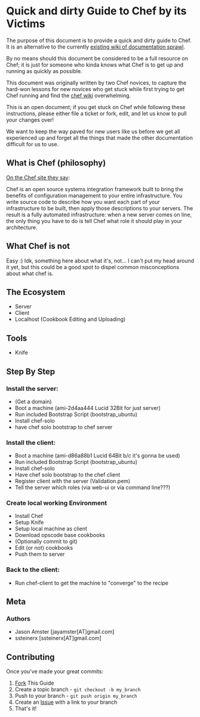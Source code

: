 # Quick and dirty Guide to Chef by its Victims

The purpose of this document is to provide a quick and dirty guide to Chef. It
is an alternative to the currently [existing wiki of documentation sprawl][0].

By no means should this document be considered to be a full resource on Chef;
it is just for someone who kinda knows what Chef is to get up and running as
quickly as possible.

This document was originally written by two Chef novices, to capture the
hard-won lessons for new novices who get stuck while first trying to get Chef
running and find the [chef wiki][0] overwhelming.

This is an open document; if you get stuck on Chef while following these
instructions, please either file a ticket or fork, edit, and let us know to
pull your changes over!

We want to keep the way paved for new users like us before we get all
experienced up and forget all the things that made the other documentation
difficult for us to use.


## What is Chef (philosophy)

[On the Chef site they say][3]:

Chef is an open source systems integration framework built to bring
the benefits of configuration management to your entire infrastructure. You
write source code to describe how you want each part of your infrastructure to
be built, then apply those descriptions to your servers. The result is a fully
automated infrastructure: when a new server comes on line, the only thing you
have to do is tell Chef what role it should play in your architecture.

## What Chef is not

Easy :) Idk, something here about what it's, not... I can't put my head around
it yet, but this could be a good spot to dispel common misconceptions about
what chef is.

## The Ecosystem
* Server
* Client
* Localhost (Cookbook Editing and Uploading)

## Tools

* Knife

## Step By Step

### Install the server:

* (Get a domain)
* Boot a machine (ami-2d4aa444 Lucid 32Bit for just server)
* Run included Bootstrap Script (bootstrap_ubuntu)
* Install chef-solo
* have chef solo bootstrap to chef server


### Install the client:

* Boot a machine (ami-d86a88b1 Lucid 64Bit b/c it's gonna be used)
* Run included Bootstrap Script (bootstrap_ubuntu)
* Install chef-solo
* Have chef solo bootstrap to the chef client
* Register client with the server (Validation.pem)
* Tell the server which roles (via web-ui or via command line???)

### Create local working Environment

* Install Chef
* Setup Knife
* Setup local machine as client
* Download opscode base cookbooks
* (Optionally commit to git)
* Edit (or not) cookbooks
* Push them to server

### Back to the client:

* Run chef-client to get the machine to "converge" to the recipe

## Meta
### Authors

* Jason Amster [jayamster[AT]gmail.com]
* ssteinerx [ssteinerx[AT]gmail.com]

Contributing
------------

Once you've made your great commits:

1. [Fork][1] This Guide
2. Create a topic branch - `git checkout -b my_branch`
3. Push to your branch - `git push origin my_branch`
4. Create an [Issue][2] with a link to your branch
5. That's it!

[0]: http://wiki.opscode.com/dashboard.action
[1]: http://help.github.com/forking/
[2]: http://github.com/jamster/Quick-and-Dirty-Guide-to-Chef/issues
[3]: http://www.opscode.com/chef/
